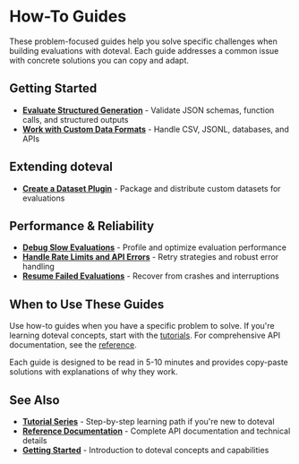 # How-To Guides

These problem-focused guides help you solve specific challenges when building evaluations with doteval. Each guide addresses a common issue with concrete solutions you can copy and adapt.

## Getting Started

- **[Evaluate Structured Generation](evaluate-structured-generation.md)** - Validate JSON schemas, function calls, and structured outputs
- **[Work with Custom Data Formats](work-with-custom-data-formats.md)** - Handle CSV, JSONL, databases, and APIs

## Extending doteval

- **[Create a Dataset Plugin](create-dataset-plugin.md)** - Package and distribute custom datasets for evaluations

## Performance & Reliability

- **[Debug Slow Evaluations](debug-slow-evaluations.md)** - Profile and optimize evaluation performance
- **[Handle Rate Limits and API Errors](handle-rate-limits-and-api-errors.md)** - Retry strategies and robust error handling
- **[Resume Failed Evaluations](resume-failed-evaluations.md)** - Recover from crashes and interruptions

## When to Use These Guides

Use how-to guides when you have a specific problem to solve. If you're learning doteval concepts, start with the [tutorials](../tutorials/01-your-first-evaluation.md). For comprehensive API documentation, see the [reference](../reference/index.md).

Each guide is designed to be read in 5-10 minutes and provides copy-paste solutions with explanations of why they work.

## See Also

- **[Tutorial Series](../tutorials/01-your-first-evaluation.md)** - Step-by-step learning path if you're new to doteval
- **[Reference Documentation](../reference/index.md)** - Complete API documentation and technical details
- **[Getting Started](../welcome.md)** - Introduction to doteval concepts and capabilities
